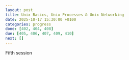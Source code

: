 ```yaml
---
layout: post
title: Unix Basics, Unix Processes & Unix Networking
date: 2025-10-17 15:30:00 +0100
categories: progress
done: [402, 404, 408]
due: [405, 406, 407, 409, 410]
next: []
---
```


Fifth session
